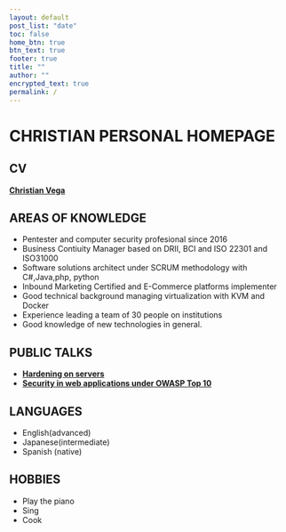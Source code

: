 ```yaml
---
layout: default
post_list: "date"
toc: false
home_btn: true
btn_text: true
footer: true
title: ""
author: ""
encrypted_text: true
permalink: /
---
```


# CHRISTIAN PERSONAL HOMEPAGE

## CV

[**Christian Vega**](https://drive.google.com/file/d/13yvVnSvYO5ruuu1gSyFN5NPhfly1fORN/view?usp=sharing)

##  AREAS OF KNOWLEDGE
*	Pentester and computer security profesional since 2016
*	Business Contiuity Manager based on DRII, BCI and ISO 22301 and ISO31000
*	Software solutions architect under SCRUM methodology with C#,Java,php, python
*	Inbound Marketing Certified and E-Commerce platforms implementer
*	Good technical background managing virtualization with KVM and Docker
*	Experience leading a team of 30 people on institutions
*	Good knowledge of new technologies in general.

##  PUBLIC TALKS
* [**Hardening on servers**](https://youtu.be/etEYmnBp8ak)
* [**Security in web applications under OWASP Top 10**](https://www.facebook.com/1538400019767318/videos/641185569803869)

##  LANGUAGES
*	English(advanced)
*	Japanese(intermediate) 
*	Spanish (native)

##  HOBBIES
*	Play the piano
*	Sing
*	Cook



